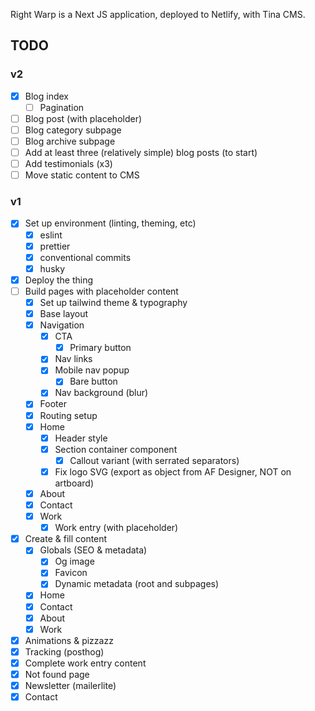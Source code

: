 Right Warp is a Next JS application, deployed to Netlify, with Tina CMS.

## TODO

### v2

- [x] Blog index
  - [ ] Pagination
- [ ] Blog post (with placeholder)
- [ ] Blog category subpage
- [ ] Blog archive subpage
- [ ] Add at least three (relatively simple) blog posts (to start)
- [ ] Add testimonials (x3)
- [ ] Move static content to CMS

### v1

- [x] Set up environment (linting, theming, etc)
  - [x] eslint
  - [x] prettier
  - [x] conventional commits
  - [x] husky
- [x] Deploy the thing
- [ ] Build pages with placeholder content
  - [x] Set up tailwind theme & typography
  - [x] Base layout
  - [x] Navigation
    - [x] CTA
      - [x] Primary button
    - [x] Nav links
    - [x] Mobile nav popup
      - [x] Bare button
    - [x] Nav background (blur)
  - [x] Footer
  - [x] Routing setup
  - [x] Home
    - [x] Header style
    - [x] Section container component
      - [x] Callout variant (with serrated separators)
    - [x] Fix logo SVG (export as object from AF Designer, NOT on artboard)
  - [x] About
  - [x] Contact
  - [x] Work
    - [x] Work entry (with placeholder)
- [x] Create & fill content
  - [x] Globals (SEO & metadata)
    - [x] Og image
    - [x] Favicon
    - [x] Dynamic metadata (root and subpages)
  - [x] Home
  - [x] Contact
  - [x] About
  - [x] Work
- [x] Animations & pizzazz
- [x] Tracking (posthog)
- [x] Complete work entry content
- [x] Not found page
- [x] Newsletter (mailerlite)
- [x] Contact
